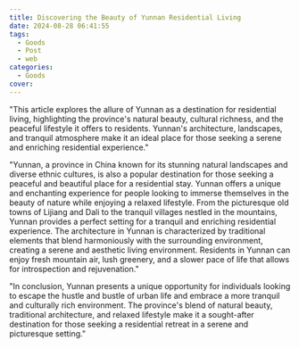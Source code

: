 ```yaml
---
title: Discovering the Beauty of Yunnan Residential Living
date: 2024-08-28 06:41:55
tags:
  - Goods
  - Post
  - web
categories:
  - Goods
cover: 
---
```


"This article explores the allure of Yunnan as a destination for residential living, highlighting the province's natural beauty, cultural richness, and the peaceful lifestyle it offers to residents. Yunnan's architecture, landscapes, and tranquil atmosphere make it an ideal place for those seeking a serene and enriching residential experience."

"Yunnan, a province in China known for its stunning natural landscapes and diverse ethnic cultures, is also a popular destination for those seeking a peaceful and beautiful place for a residential stay. Yunnan offers a unique and enchanting experience for people looking to immerse themselves in the beauty of nature while enjoying a relaxed lifestyle. From the picturesque old towns of Lijiang and Dali to the tranquil villages nestled in the mountains, Yunnan provides a perfect setting for a tranquil and enriching residential experience. The architecture in Yunnan is characterized by traditional elements that blend harmoniously with the surrounding environment, creating a serene and aesthetic living environment. Residents in Yunnan can enjoy fresh mountain air, lush greenery, and a slower pace of life that allows for introspection and rejuvenation."

"In conclusion, Yunnan presents a unique opportunity for individuals looking to escape the hustle and bustle of urban life and embrace a more tranquil and culturally rich environment. The province's blend of natural beauty, traditional architecture, and relaxed lifestyle make it a sought-after destination for those seeking a residential retreat in a serene and picturesque setting."
